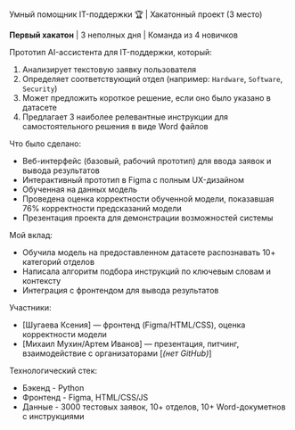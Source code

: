 Умный помощник IT-поддержки 🏆 | Хакатонный проект (3 место)

**Первый хакатон** | 3 неполных дня | Команда из 4 новичков  

Прототип AI-ассистента для IT-поддержки, который:
1. Анализирует текстовую заявку пользователя
2. Определяет соответствующий отдел (например: `Hardware`, `Software`, `Security`)
3. Может предложить короткое решение, если оно было указано в датасете
4. Предлагает 3 наиболее релевантные инструкции для самостоятельного решения в виде Word файлов

Что было сделано:
- Веб-интерфейс (базовый, рабочий прототип) для ввода заявок и вывода результатов
- Интерактивный прототип в Figma с полным UX-дизайном
- Обученная на данных модель
- Проведена оценка корректности обученной модели, показавшая 76% корректности предсказаний модели
- Презентация проекта для демонстрации возможностей системы

Мой вклад: 
- Обучила модель на предоставленном датасете распознавать 10+ категорий отделов
- Написала алгоритм подбора инструкций по ключевым словам и контексту
- Интеграция с фронтендом для вывода результатов
  
Участники:
- [Шугаева Ксения] — фронтенд (Figma/HTML/CSS), оценка корректности модели
- [Михаил Мухин/Артем Иванов] — презентация, питчинг, взаимодействие с организаторами [*(нет GitHub)*]
  
Технологический стек:
- Бэкенд - Python 
- Фронтенд - Figma, HTML/CSS/JS
- Данные - 3000 тестовых заявок, 10+ отделов, 10+ Word-докуметнов с инструкциями
